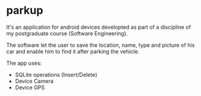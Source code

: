 # parkup
It's an application for android devices developted as part of a discipline of my postgraduate course (Software Engineering).

The software let the user to save the location, name, type and picture of his car and enable him to find it after parking the vehicle.

The app uses:
- SQLite operations (Insert/Delete)
- Device Camera
- Device GPS
